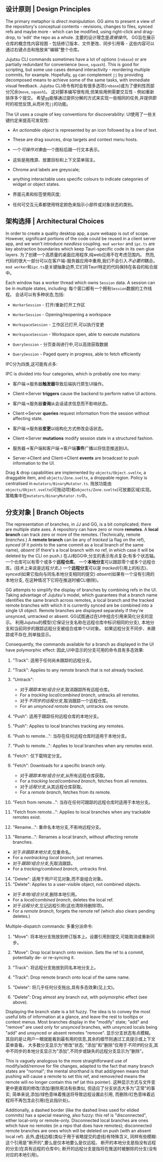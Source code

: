 ## 设计原则 | Design Principles

The primary metaphor is _direct manipulation_.
GG aims to present a view of the repository's conceptual contents - revisions, changes to files, synced refs and maybe more -
which can be modified, using right-click and drag-drop, to 'edit' the repo as a whole.
主要的设计理念是*直接操作*。
GG旨在展示仓库的概念性内容视图 - 包括修订版本、文件更改、同步引用等 -
这些内容可以通过右键点击和拖放来"编辑"整个仓库。

Jujutsu CLI commands sometimes have a lot of options (`rebase`) or are partially redundant for convenience (`move`, `squash`).
This is good for scripting, but some use cases demand interactivity - reordering multiple commits, for example.
Hopefully, `gg` can complement `jj` by providing decomposed means to achieve some of the same tasks, with immediate visual feedback.
Jujutsu CLI命令有时会有很多选项(`rebase`)或为了便利性而部分冗余(`move`, `squash`)。
这对脚本编写很有用,但某些用例需要交互性 - 例如重新排序多个提交。
希望`gg`能够通过提供分解的方式来实现一些相同的任务,并提供即时的视觉反馈,从而补充`jj`的功能。

The UI uses a couple of key conventions for discoverability:
UI使用了一些关键约定来提高可发现性:

- An _actionable object_ is represented by an icon followed by a line of text.
- These are drag sources, drop targets and context menu hosts.
- 一个*可操作对象*由一个图标后跟一行文本表示。
- 这些是拖拽源、放置目标和上下文菜单宿主。

- Chrome and labels are greyscale;
- anything interactable uses specific colours to indicate categories of widget or object states.
- 界面元素和标签使用灰度;
- 任何可交互元素都使用特定颜色来指示小部件或对象状态的类别。

## 架构选择 | Architectural Choices

In order to create a quality desktop app, a pure webapp is out of scope.
However, significant portions of the code could be reused in a client server app, and we won't introduce _needless_ coupling.
`mod worker` and `ipc.ts` are key abstraction boundaries which keep Tauri-specific code in its own glue layers.
为了创建一个高质量的桌面应用程序,纯web应用不在考虑范围内。
然而,代码的很大一部分可以在客户端-服务器应用中重用,我们不会引入*不必要的*耦合。
`mod worker`和`ipc.ts`是关键抽象边界,它们将Tauri特定的代码保持在各自的粘合层中。

Each window has a worker thread which owns `Session` data.
A session can be in multiple states, including:
每个窗口都有一个拥有`Session`数据的工作线程。
会话可以有多种状态,包括:

- `WorkerSession` - 打开/重新打开工作区
- `WorkerSession` - Opening/reopening a workspace

- `WorkspaceSession` - 工作区已打开,可以执行变更
- `WorkspaceSession` - Workspace open, able to execute mutations

- `QuerySession` - 分页查询进行中,可以高效获取数据
- `QuerySession` - Paged query in progress, able to fetch efficiently

IPC分为四类,这可能有点多:

IPC is divided into four categories, which is probably one too many:

- 客户端->服务器**触发器**导致后端执行原生UI操作。
- Client->Server **triggers** cause the backend to perform native UI actions.

- 客户端->服务器**查询**从会话请求信息而不影响状态。
- Client->Server **queries** request information from the session without affecting state.

- 客户端->服务器**变更**以结构化方式修改会话状态。
- Client->Server **mutations** modify session state in a structured fashion.

- 服务器->客户端和客户端->客户端**事件**广播以将信息推送到UI。
- Server->Client and Client->Client **events** are broadcast to push information to the UI.

Drag & drop capabilities are implemented by `objects/Object.svelte`, a draggable item, and `objects/Zone.svelte`, a droppable region.
Policy is centralised in `mutators/BinaryMutator.ts`.
拖放功能由`objects/Object.svelte`(可拖动项)和`objects/Zone.svelte`(可放置区域)实现。
策略集中在`mutators/BinaryMutator.ts`中。

## 分支对象 | Branch Objects

The representation of branches, in JJ and GG, is a bit complicated; there are multiple state axes.
A repository can have zero or more **remotes**.
A **local branch** can track zero or more of the remotes. (Technically, remote _branches_.)
A **remote branch** can be any of
_tracked_ (a flag on the ref),
_synced_ (if it points to the same commit as a local branch of the same name),
_absent_ (if there's a local branch with _no_ ref, in which case it will be deleted by the CLI on push.)
在JJ和GG中,分支的表示有点复杂;有多个状态轴。
一个仓库可以有零个或多个**远程仓库**。
一个**本地分支**可以跟踪零个或多个远程仓库。(技术上来说是远程*分支*。)
一个**远程分支**可以是
_tracked_(引用上的标志)、
_synced_(如果它指向与同名本地分支相同的提交)
_absent_(如果有一个没有引用的本地分支, 在这种情况下它将在推送时被CLI删除)。

GG attempts to simplify the display of branches by combining refs in the UI.
Taking advantage of Jujutsu's model, which guarantees that a branch name identifies the same branch across remotes,
a local branch and the tracked remote branches with which it is currently synced are be combined into a single UI object.
Remote branches are displayed separately if they're unsynced, untracked or absent.
GG试图通过在UI中组合引用来简化分支的显示。
利用Jujutsu的模型(它保证分支名称在远程仓库中标识相同的分支),
本地分支和当前同步的跟踪远程分支被组合成单个UI对象。
如果远程分支不同步、未跟踪或不存在,则单独显示。

Consequently, the commands available for a branch as displayed in the UI have polymorphic effect:
因此,UI中显示的分支可用的命令具有多态效果:

1. "Track": 适用于任何尚未跟踪的远程分支。
2. "Track": Applies to any remote branch that is not already tracked.

3. "Untrack":

   - 对于*跟踪本地/组合分支*,取消跟踪所有远程仓库。
   - For a _tracking local/combined branch_, untracks all remotes.
   - 对于*不同步的远程分支*,取消跟踪一个远程仓库。
   - For an _unsynced remote branch_, untracks one remote.

4. "Push": 适用于跟踪任何远程仓库的本地分支。
5. "Push": Applies to local branches tracking any remotes.

6. "Push to remote...": 当存在任何远程仓库时适用于本地分支。
7. "Push to remote...": Applies to local branches when any remotes exist.

8. "Fetch": 仅下载特定分支。
9. "Fetch": Downloads for a specific branch only.

   - 对于*跟踪本地/组合分支*,从所有远程仓库获取。
   - For a _tracking local/combined branch_, fetches from all remotes.
   - 对于*远程分支*,从其远程仓库获取。
   - For a _remote branch_, fetches from its remote.

10. "Fetch from remote...": 当存在任何可跟踪的远程仓库时适用于本地分支。
11. "Fetch from remote...": Applies to local branches when any trackable remotes exist.

12. "Rename...": 重命名本地分支,不影响远程分支。
13. "Rename...": Renames a local branch, without affecting remote branches.

- 对于*非跟踪本地分支*,仅重命名。
- For a _nontracking local branch_, just renames.
- 对于*跟踪/组合分支*,先取消跟踪。
- For a _tracking/combined branch_, untracks first.

14. "Delete": 适用于用户可见对象,而不是组合对象。
15. "Delete": Applies to a user-visible object, not combined objects.

- 对于*本地/组合分支*,删除本地引用。
- For a _local/combined branch_, deletes the local ref.
- 对于*远程分支*,忘记远程引用(这也清除待删除项)。
- For a _remote branch_, forgets the remote ref (which also clears pending deletes.)

Multiple-dispatch commands:
多重分派命令:

1. "Move": 将本地分支拖放到修订版本上。设置引用到提交,可能取消或重新同步。
2. "Move": Drop local branch onto revision. Sets the ref to a commit, potentially de- or re-syncing it.

3. "Track": 将远程分支拖放到同名本地分支上。
4. "Track": Drop remote branch onto local of the same name.

5. "Delete": 将几乎任何分支拖出,具有多态效果(见上文)。
6. "Delete": Drag almost any branch out, with polymorphic effect (see above).

Displaying the branch state is a bit fuzzy.
The idea is to convey the most useful bits of information at a glance, and leave the rest to tooltips or context menus.
Most branches display in the "modify" state;
"add" and "remove" are used only for _unsynced_ branches, with unsynced locals being "add" and unsynced or absent remotes "remove".
显示分支状态有点模糊。
其目的是让用户一眼就能看到最有用的信息,其余的细节则通过工具提示或上下文菜单查看。
大多数分支显示为"修改"状态;
"添加"和"删除"仅用于*不同步*的分支,其中不同步的本地分支显示为"添加",不同步或缺失的远程分支显示为"删除"。

This is vaguely analogous to the more straightforward use of modify/add/remove for file changes,
adapted to the fact that many branch states are "normal";
the mental shorthand is that add/green means that pushing will cause a remote to set this ref,
and remove/red means the remote will no longer contain this ref (at this pointer).
这种显示方式与文件变更中更直观的修改/添加/删除用法有些类似,
但适应了分支状态大多为"正常"的事实;
简单来说,添加/绿色意味着推送将导致远程设置此引用,
而删除/红色意味着远程将不再包含此引用(在此指针处)。

Additionally, a dashed border (like the dashed lines used for elided commits) has a special meaning,
also fuzzy: this ref is "disconnected", either local-only or remote-only.
Disconnected local branches are ones which have no remotes (in a repo that does have remotes);
disconnected remote branches are ones which will be deleted on push (with an absent local ref).
此外,虚线边框(类似于用于省略提交的虚线)有特殊含义,
同样有些模糊:这个引用是"断开的",要么是仅本地要么是仅远程。
断开的本地分支是指没有远程的分支(在具有远程的仓库中);
断开的远程分支是指将在推送时被删除的分支(没有对应的本地引用)。
